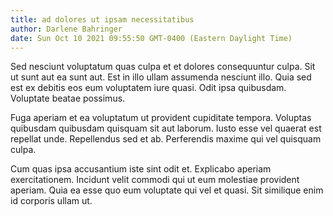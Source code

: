 ```yaml
---
title: ad dolores ut ipsam necessitatibus
author: Darlene Bahringer
date: Sun Oct 10 2021 09:55:50 GMT-0400 (Eastern Daylight Time)
---
```

Sed nesciunt voluptatum quas culpa et et dolores consequuntur culpa. Sit ut sunt aut ea sunt aut. Est in illo ullam assumenda nesciunt illo. Quia sed est ex debitis eos eum voluptatem iure quasi. Odit ipsa quibusdam. Voluptate beatae possimus.

 Fuga aperiam et ea voluptatum ut provident cupiditate tempora. Voluptas quibusdam quibusdam quisquam sit aut laborum. Iusto esse vel quaerat est repellat unde. Repellendus sed et ab. Perferendis maxime qui vel quisquam culpa.

 Cum quas ipsa accusantium iste sint odit et. Explicabo aperiam exercitationem. Incidunt velit commodi qui ut eum molestiae provident aperiam. Quia ea esse quo eum voluptate qui vel et quasi. Sit similique enim id corporis ullam ut.